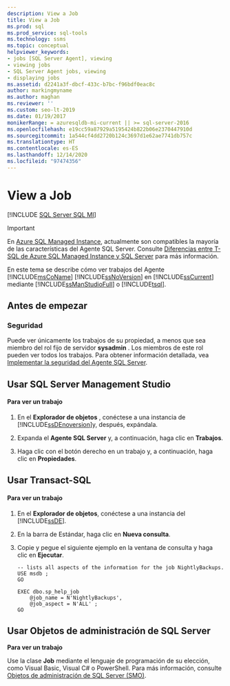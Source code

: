 ```yaml
---
description: View a Job
title: View a Job
ms.prod: sql
ms.prod_service: sql-tools
ms.technology: ssms
ms.topic: conceptual
helpviewer_keywords:
- jobs [SQL Server Agent], viewing
- viewing jobs
- SQL Server Agent jobs, viewing
- displaying jobs
ms.assetid: d2241a3f-dbcf-433c-b7bc-f96bdf0eac8c
author: markingmyname
ms.author: maghan
ms.reviewer: ''
ms.custom: seo-lt-2019
ms.date: 01/19/2017
monikerRange: = azuresqldb-mi-current || >= sql-server-2016
ms.openlocfilehash: e19cc59a87929a5195424b822b06e2370447910d
ms.sourcegitcommit: 1a544cf4dd2720b124c3697d1e62ae7741db757c
ms.translationtype: HT
ms.contentlocale: es-ES
ms.lasthandoff: 12/14/2020
ms.locfileid: "97474356"
---
```

# <a name="view-a-job"></a>View a Job

[!INCLUDE [SQL Server SQL MI](../../includes/applies-to-version/sql-asdbmi.md)]

> [!IMPORTANT]  
> En [Azure SQL Managed Instance](/azure/sql-database/sql-database-managed-instance), actualmente son compatibles la mayoría de las características del Agente SQL Server. Consulte [Diferencias entre T-SQL de Azure SQL Managed Instance y SQL Server](/azure/sql-database/sql-database-managed-instance-transact-sql-information#sql-server-agent) para más información.

En este tema se describe cómo ver trabajos del Agente [!INCLUDE[msCoName](../../includes/msconame_md.md)] [!INCLUDE[ssNoVersion](../../includes/ssnoversion-md.md)] en [!INCLUDE[ssCurrent](../../includes/sscurrent-md.md)] mediante [!INCLUDE[ssManStudioFull](../../includes/ssmanstudiofull-md.md)] o [!INCLUDE[tsql](../../includes/tsql-md.md)].  
  
## <a name="before-you-begin"></a><a name="BeforeYouBegin"></a>Antes de empezar  
  
### <a name="security"></a><a name="Security"></a>Seguridad  
Puede ver únicamente los trabajos de su propiedad, a menos que sea miembro del rol fijo de servidor **sysadmin** . Los miembros de este rol pueden ver todos los trabajos. Para obtener información detallada, vea [Implementar la seguridad del Agente SQL Server](../../ssms/agent/implement-sql-server-agent-security.md).  
  
## <a name="using-sql-server-management-studio"></a><a name="SSMS"></a>Usar SQL Server Management Studio  
  
#### <a name="to-view-a-job"></a>Para ver un trabajo  
  
1.  En el **Explorador de objetos** , conéctese a una instancia de [!INCLUDE[ssDEnoversion](../../includes/ssdenoversion_md.md)]y, después, expándala.  
  
2.  Expanda el **Agente SQL Server** y, a continuación, haga clic en **Trabajos**.  
  
3.  Haga clic con el botón derecho en un trabajo y, a continuación, haga clic en **Propiedades**.  
  
## <a name="using-transact-sql"></a><a name="TSQL"></a>Usar Transact-SQL  
  
#### <a name="to-view-a-job"></a>Para ver un trabajo  
  
1.  En el **Explorador de objetos**, conéctese a una instancia del [!INCLUDE[ssDE](../../includes/ssde_md.md)].  
  
2.  En la barra de Estándar, haga clic en **Nueva consulta**.  
  
3.  Copie y pegue el siguiente ejemplo en la ventana de consulta y haga clic en **Ejecutar**.  
  
    ```  
    -- lists all aspects of the information for the job NightlyBackups.  
    USE msdb ;  
    GO  
  
    EXEC dbo.sp_help_job  
        @job_name = N'NightlyBackups',  
        @job_aspect = N'ALL' ;  
    GO  
    ```  
  
## <a name="using-sql-server-management-objects"></a><a name="SMO"></a>Usar Objetos de administración de SQL Server  
**Para ver un trabajo**  
  
Use la clase **Job** mediante el lenguaje de programación de su elección, como Visual Basic, Visual C# o PowerShell. Para más información, consulte [Objetos de administración de SQL Server (SMO)](../../relational-databases/server-management-objects-smo/sql-server-management-objects-smo-programming-guide.md).  
